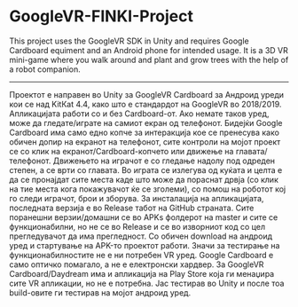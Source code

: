 # GoogleVR-FINKI-Project
This project uses the GoogleVR SDK in Unity and requires Google Cardboard equiment and an Android phone for intended usage. It is a 3D VR mini-game where you walk around and plant and grow trees with the help of a robot companion.
__________________________________________________________________________________________________________________________________________

Проектот е направен во Unity за GoogleVR Cardboard за Андроид уреди кои се над KitКat 4.4, како што е стандардот на GoogleVR во 2018/2019. Апликацијата работи со и без Cardboard-от. Ако немате таков уред, може да гледате/играте на самиот екран од телефонот. Бидејќи Google Cardboard има само едно копче за интеракција кое се пренесува како обичен допир на екранот на телефонот, сите контроли на мојот проект се со клик на екранот/Cardboard-копчето или движење на главата/телефонот. Движењето на играчот е со гледање надолу под одреден степен, а се врти со главата. Во играта се излегува од куќата и целта е да се пронајдат сите места каде што може да пораснат дрвја (со клик на тие места кога покажувачот ќе се зголеми), со помош на роботот кој го следи играчот, брои и зборува.
За инсталација на апликацијата, последната верзија е во Release табот на GitHub страната. Сите поранешни верзии/домашни се во APKs фолдерот на master и сите се функционабилни, но не се во Release и се во изворниот код со цел прегледувачот да има прегледност. Со обичен download на андроид уред и стартување на APK-то проектот работи. Значи за тестирање на функционабилностите не е ни потребен VR уред. Google Cardboard е само оптичко помагало, а не е електронски хардвер. За GoogleVR Cardboard/Daydream има и апликација на Play Store која ги менаџира сите VR апликации, но не е потребна. Јас тестирав во Unity и после тоа build-овите ги тестирав на мојот андроид уред.
